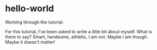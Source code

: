 # hello-world
Working through the tutorial.

For this tutorial, I've been asked to write a little bit about myself. What is there to say? Smart, handsome, athletic, I am not. Maybe I am though. Maybe it doesn't matter!
